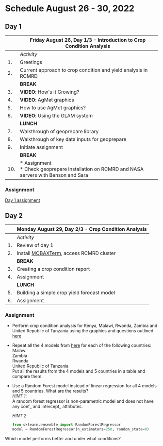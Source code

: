 # Schedule August 26 - 30, 2022

## Day 1
|     | **Friday August 26, Day 1/3 - Introduction to Crop Condition Analysis**                         |
|-----|-------------------------------------------------------------------------------------------------|
|     | _Activity_                                                                                      |
| 1.  | Greetings                                                                                       |
| 2.  | Current approach to crop condition and yield analysis in RCMRD                                  |
|     | **BREAK**                                                                                       |
| 3.  | **VIDEO**: How's it Growing?                                                                    |
| 4.  | **VIDEO**: AgMet graphics                                                                       |
| 5.  | How to use AgMet graphics?                                                                      |
| 6.  | **VIDEO**: Using the GLAM system                                                                |
|     | **LUNCH**                                                                                       |
| 7.  | Walkthrough of geoprepare library                                                               |
| 8.  | Walkthrough of key data inputs for geoprepare                                                   |
| 9.  | Initiate assignment                                                                             |
|     | **BREAK**                                                                                       |
| 10. | * Assignment<br/>* Check geoprepare installation on RCMRD and NASA servers with Benson and Sara |

### Assignment
[Day 1 assignment](https://docs.google.com/document/d/1OJ8OLKgkwkwweRfim9aTKz2NFm6P9GLRvgFOaW2WQf0/edit?usp=sharing)

## Day 2
|     | **Monday August 29, Day 2/3 - Crop Condition Analysis**                   |
|-----|---------------------------------------------------------------------------|
|     | _Activity_                                                                |
| 1.  | Review of day 1                                                           
| 2.  | Install [MOBAXTerm](https://mobaxterm.mobatek.net/), access RCMRD cluster |
|     | **BREAK**                                                                 |
| 3.  | Creating a crop condition report                                          |
| 4.  | Assignment                                                                |
|     | **LUNCH**                                                                 |
| 5.  | Building a simple crop yield forecast model                               |
| 6.  | Assignment                                                                |

### Assignment

* Perform crop condition analysis for Kenya, Malawi, Rwanda, Zambia and United Republic of Tanzania using the graphics and questions outlined 
[here](https://ritviksahajpal.github.io/yield_forecasting/content/condition/analysis.html)

* Repeat all the 4 models from [here](https://ritviksahajpal.github.io/yield_forecasting/content/yield/basic.html) for each of the following countries:  
    Malawi  
    Zambia   
    Rwanda   
    United Republic of Tanzania    
Put all the results from the 4 models and 5 countries in a table and compare them.  

* Use a Random Forest model instead of linear regression for all 4 models and 5 countries. What are the results?  
    _HINT 1_:   
    A random forest regressor is non-parametric model and does not have any coef_ and intercept_ attributes.  

    _HINT 2_:  
    ```python
    from sklearn.ensemble import RandomForestRegressor  
    model = RandomForestRegressor(n_estimators=250, random_state=0)
  ```  
Which model performs better and under what conditions?  
